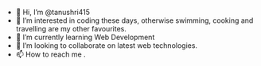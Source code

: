 - 👋 Hi, I’m @tanushri415
- 👀 I’m interested in coding these days, otherwise swimming, cooking and travelling are my other favourites.
- 🌱 I’m currently learning Web Development
- 💞️ I’m looking to collaborate on latest web technologies.
- 📫 How to reach me .

<!---
tanushri415/tanushri415 is a ✨ special ✨ repository because its `README.md` (this file) appears on your GitHub profile.
You can click the Preview link to take a look at your changes.
--->
